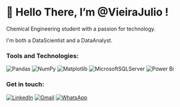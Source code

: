 # 👋 Hello There, I’m @VieiraJulio !

  Chemical Engineering student with a passion for technology. 
  
  I'm both a DataScientist and a DataAnalyst.


### Tools and Technologies:

![Pandas](https://img.shields.io/badge/pandas-%23150458.svg?style=for-the-badge&logo=pandas&logoColor=white)
![NumPy](https://img.shields.io/badge/numpy-%23013243.svg?style=for-the-badge&logo=numpy&logoColor=white)
![Matplotlib](https://img.shields.io/badge/Matplotlib-%23ffffff.svg?style=for-the-badge&logo=Matplotlib&logoColor=black)
![MicrosoftSQLServer](https://img.shields.io/badge/Microsoft%20SQL%20Server-CC2927?style=for-the-badge&logo=microsoft%20sql%20server&logoColor=white)
![Power Bi](https://img.shields.io/badge/power_bi-F2C811?style=for-the-badge&logo=powerbi&logoColor=black)



  
### Get in touch:

[![LinkedIn](https://img.shields.io/badge/linkedin-%230077B5.svg?style=for-the-badge&logo=linkedin&logoColor=white)](https://linkedin.com/in/juliostefanoramosvieira)    [![Gmail](https://img.shields.io/badge/Gmail-D14836?style=for-the-badge&logo=gmail&logoColor=white)](mailto:juliostefano1327@gmail.com) [![WhatsApp](https://img.shields.io/badge/WhatsApp-25D366?style=for-the-badge&logo=whatsapp&logoColor=white)](https://wa.me/31996012141)




<!---
VieiraJulio/VieiraJulio is a ✨ special ✨ repository because its `README.md` (this file) appears on your GitHub profile.
You can click the Preview link to take a look at your changes.
--->
